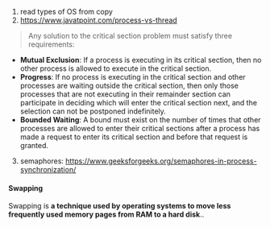 1. read types of OS from copy
2. https://www.javatpoint.com/process-vs-thread


>  Any solution to the critical section problem must satisfy three requirements:
- ****Mutual Exclusion****: If a process is executing in its critical section, then no other process is allowed to execute in the critical section.
- ****Progress****: If no process is executing in the critical section and other processes are waiting outside the critical section, then only those processes that are not executing in their remainder section can participate in deciding which will enter the critical section next, and the selection can not be postponed indefinitely.
- **Bounded Waiting**: A bound must exist on the number of times that other processes are allowed to enter their critical sections after a process has made a request to enter its critical section and before that request is granted.

3. semaphores: https://www.geeksforgeeks.org/semaphores-in-process-synchronization/

#### Swapping
Swapping is **a technique used by operating systems to move less frequently used memory pages from RAM to a hard disk**..